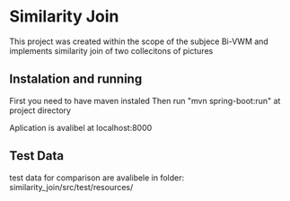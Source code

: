 # Similarity Join
This project was created within the scope of the subjece Bi-VWM and implements similarity join of two collecitons of pictures  

## Instalation and running
First you need to have maven instaled
Then run "mvn spring-boot:run" at project directory 

Aplication is avalibel at localhost:8000

## Test Data
test data for comparison are avalibele in folder: similarity_join/src/test/resources/
